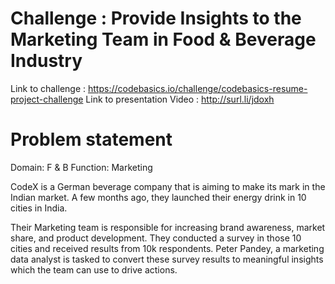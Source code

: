 # Challenge : Provide Insights to the Marketing Team in Food & Beverage Industry

Link to challenge : https://codebasics.io/challenge/codebasics-resume-project-challenge
Link to presentation Video : http://surl.li/jdoxh

# Problem statement
Domain: F & B   Function: Marketing  

CodeX is a German beverage company that is aiming to make its mark in the Indian market. A few months ago, they launched their energy drink in 10 cities in India.

Their Marketing team is responsible for increasing brand awareness, market share, and product development. They conducted a survey in those 10 cities and received results from 10k respondents. Peter Pandey, a marketing data analyst is tasked to convert these survey results to meaningful insights which the team can use to drive actions.


